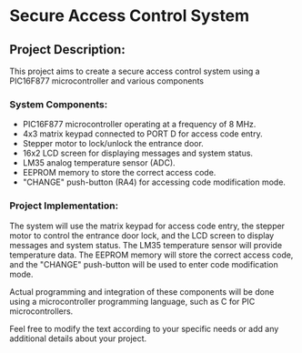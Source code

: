 
<h1>Secure Access Control System</h1>

<h2>Project Description:</h2>
<p>This project aims to create a secure access control system using a PIC16F877 microcontroller and various components</p>

<h3>System Components:</h3>
<ul>
<li>PIC16F877 microcontroller operating at a frequency of 8 MHz.</li>
<li>4x3 matrix keypad connected to PORT D for access code entry.</li>
        <li>Stepper motor to lock/unlock the entrance door.</li>
        <li>16x2 LCD screen for displaying messages and system status.</li>
        <li>LM35 analog temperature sensor (ADC).</li>
        <li>EEPROM memory to store the correct access code.</li>
        <li>"CHANGE" push-button (RA4) for accessing code modification mode.</li>
</ul>

<h3>Project Implementation:</h3>
<p>The system will use the matrix keypad for access code entry, the stepper motor to control the entrance door lock, and the LCD screen to display messages and system status. The LM35 temperature sensor will provide temperature data. The EEPROM memory will store the correct access code, and the "CHANGE" push-button will be used to enter code modification mode.</p>
<p>Actual programming and integration of these components will be done using a microcontroller programming language, such as C for PIC microcontrollers.</p>


<P>Feel free to modify the text according to your specific needs or add any additional details about your project.</P>

